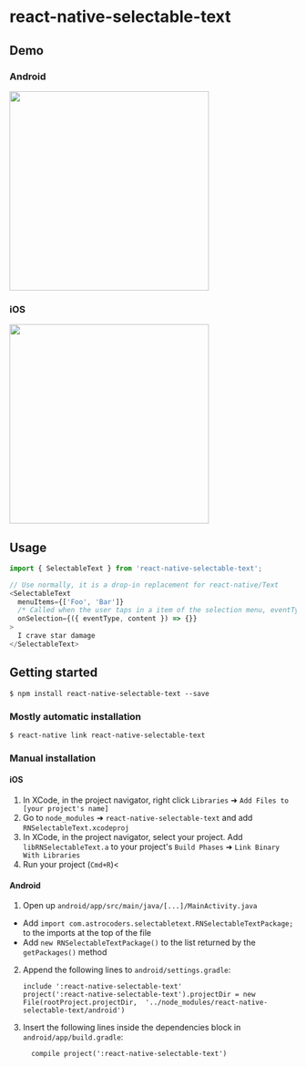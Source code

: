 
# react-native-selectable-text

## Demo

### Android

<img src="https://github.com/Astrocoders/react-native-selectable-text/raw/master/Demo/demo_android.gif" width="350px" />

### iOS

<img src="https://github.com/Astrocoders/react-native-selectable-text/raw/master/Demo/demo_ios.gif" width="350px" />

## Usage
```javascript
import { SelectableText } from 'react-native-selectable-text';

// Use normally, it is a drop-in replacement for react-native/Text
<SelectableText
  menuItems={['Foo', 'Bar']}
  /* Called when the user taps in a item of the selection menu, eventType is the label and content the selected text portion */
  onSelection={({ eventType, content }) => {}}
>
  I crave star damage
</SelectableText>
```
  

## Getting started

`$ npm install react-native-selectable-text --save`

### Mostly automatic installation

`$ react-native link react-native-selectable-text`

### Manual installation


#### iOS

1. In XCode, in the project navigator, right click `Libraries` ➜ `Add Files to [your project's name]`
2. Go to `node_modules` ➜ `react-native-selectable-text` and add `RNSelectableText.xcodeproj`
3. In XCode, in the project navigator, select your project. Add `libRNSelectableText.a` to your project's `Build Phases` ➜ `Link Binary With Libraries`
4. Run your project (`Cmd+R`)<

#### Android

1. Open up `android/app/src/main/java/[...]/MainActivity.java`
  - Add `import com.astrocoders.selectabletext.RNSelectableTextPackage;` to the imports at the top of the file
  - Add `new RNSelectableTextPackage()` to the list returned by the `getPackages()` method
2. Append the following lines to `android/settings.gradle`:
  	```
  	include ':react-native-selectable-text'
  	project(':react-native-selectable-text').projectDir = new File(rootProject.projectDir, 	'../node_modules/react-native-selectable-text/android')
  	```
3. Insert the following lines inside the dependencies block in `android/app/build.gradle`:
  	```
      compile project(':react-native-selectable-text')
  	```
